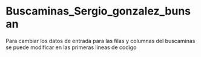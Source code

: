 # Buscaminas_Sergio_gonzalez_bunsan

Para cambiar los datos de entrada para las filas y columnas del buscaminas se puede modificar en las primeras lineas de codigo 
